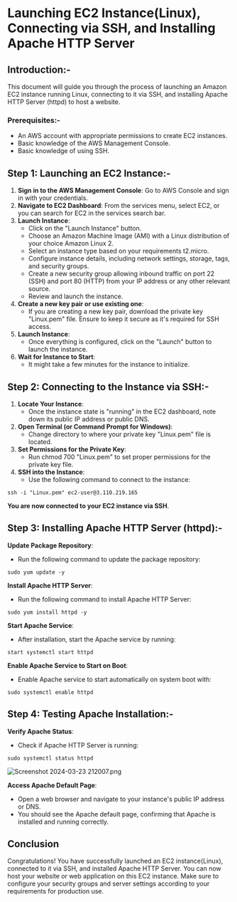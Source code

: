 # Launching EC2 Instance(Linux), Connecting via SSH, and Installing Apache HTTP Server

## Introduction:-
This document will guide you through the process of launching an Amazon EC2 instance running Linux, connecting to it via SSH, and installing Apache HTTP Server (httpd) to host a website.



### Prerequisites:-
- An AWS account with appropriate permissions to create EC2 instances.
- Basic knowledge of the AWS Management Console.
- Basic knowledge of using SSH.
## Step 1: Launching an EC2 Instance:-
1. **Sign in to the AWS Management Console**: Go to AWS Console and sign in with your credentials.
2. **Navigate to EC2 Dashboard**: From the services menu, select EC2, or you can search for EC2 in the services search bar.
3. **Launch Instance**:
    - Click on the "Launch Instance" button.
    - Choose an Amazon Machine Image (AMI) with a Linux distribution of your choice Amazon Linux 2.
    - Select an instance type based on your requirements t2.micro.
    - Configure instance details, including network settings, storage, tags, and security groups.
    - Create a new security group allowing inbound traffic on port 22 (SSH) and port 80 (HTTP) from your IP address or any other relevant source.
    - Review and launch the instance.
4. **Create a new key pair or use existing one**:
    - If you are creating a new key pair, download the private key "Linux.pem" file. Ensure to keep it secure as it's required for SSH access.
5. **Launch Instance**:
    - Once everything is configured, click on the "Launch" button to launch the instance.
6. **Wait for Instance to Start**:
    - It might take a few minutes for the instance to initialize.
## Step 2: Connecting to the Instance via SSH:-
1. **Locate Your Instance**:
    - Once the instance state is "running" in the EC2 dashboard, note down its public IP address or public DNS.
2. **Open Terminal (or Command Prompt for Windows)**:
    - Change directory to where your private key "Linux.pem" file is located.
3. **Set Permissions for the Private Key**:
    - Run chmod 700 "Linux.pem"  to set proper permissions for the private key file.
4. **SSH into the Instance**:
    - Use the following command to connect to the instance:
```
ssh -i "Linux.pem" ec2-user@3.110.219.165
```
**You are now connected to your EC2 instance via SSH**.

## Step 3: Installing Apache HTTP Server (httpd):-
**Update Package Repository**:

- Run the following command to update the package repository:
```
sudo yum update -y
```
**Install Apache HTTP Server**:

- Run the following command to install Apache HTTP Server:
```
sudo yum install httpd -y
```
**Start Apache Service**:

- After installation, start the Apache service by running:
```
start systemctl start httpd
```
**Enable Apache Service to Start on Boot**:

- Enable Apache service to start automatically on system boot with:
```
sudo systemctl enable httpd
```
## Step 4: Testing Apache Installation:-
**Verify Apache Status**:

- Check if Apache HTTP Server is running:
```
sudo systemctl status httpd
```
![Screenshot 2024-03-23 212007.png](https://eraser.imgix.net/workspaces/VD88RMtz6aOYgc8J5F4H/wDvujyqwbvYnfYNLiDs25jwkruJ3/mglIntWiJv3p_sfmHrMyy.png?ixlib=js-3.7.0 "Screenshot 2024-03-23 212007.png")

**Access Apache Default Page**:

- Open a web browser and navigate to your instance's public IP address or DNS.
- You should see the Apache default page, confirming that Apache is installed and running correctly.
## Conclusion
Congratulations! You have successfully launched an EC2 instance(Linux), connected to it via SSH, and installed Apache HTTP Server. You can now host your website or web application on this EC2 instance. Make sure to configure your security groups and server settings according to your requirements for production use.

